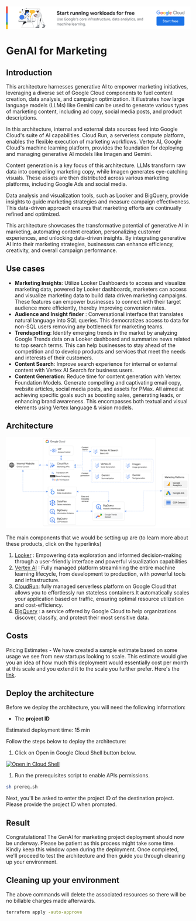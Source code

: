 [![banner](../banner.png)](https://cloud.google.com/?utm_source=github&utm_medium=referral&utm_campaign=GCP&utm_content=packages_repository_banner)
# GenAI for Marketing

## Introduction
This architecture harnesses generative AI to empower marketing initiatives, leveraging a diverse set of Google Cloud components to fuel content creation, data analysis, and campaign optimization.  It illustrates how large language models (LLMs) like Gemini can be used to generate various types of marketing content, including ad copy, social media posts, and product descriptions.

In this architecture, internal and external data sources feed into Google Cloud's suite of AI capabilities. Cloud Run, a serverless compute platform, enables the flexible execution of marketing workflows. Vertex AI, Google Cloud's machine learning platform, provides the foundation for deploying and managing generative AI models like Imagen and Gemini.

Content generation is a key focus of this architecture.  LLMs transform raw data into compelling marketing copy, while Imagen generates eye-catching visuals. These assets are then distributed across various marketing platforms, including Google Ads and social media.

Data analysis and visualization tools, such as Looker and BigQuery, provide insights to guide marketing strategies and measure campaign effectiveness. This data-driven approach ensures that marketing efforts are continually refined and optimized.

This architecture showcases the transformative potential of generative AI in marketing, automating content creation, personalizing customer experiences, and unlocking data-driven insights. By integrating generative AI into their marketing strategies, businesses can enhance efficiency, creativity, and overall campaign performance.

## Use cases

* __Marketing Insights__: Utilize Looker Dashboards to access and visualize marketing data, powered by Looker dashboards, marketers can access and visualize marketing data to build data driven marketing campaigns. These features can empower businesses to connect with their target audience more efficiently, thereby improving conversion rates.
* __Audience and Insight finder__ : Conversational interface that translates natural language into SQL queries. This democratizes access to data for non-SQL users removing any bottleneck for marketing teams.
* __Trendspotting__: Identify emerging trends in the market by analyzing Google Trends data on a Looker dashboard and summarize news related to top search terms. This can help businesses to stay ahead of the competition and to develop products and services that meet the needs and interests of their customers.
* __Content Search__: Improve search experience for internal or external content with Vertex AI Search for business users.
* __Content Generation__: Reduce time for content generation with Vertex Foundation Models. Generate compelling and captivating email copy, website articles, social media posts, and assets for PMax. All aimed at achieving specific goals such as boosting sales, generating leads, or enhancing brand awareness. This encompasses both textual and visual elements using Vertex language & vision models.

## Architecture
<p align="center"><img src="app/images/architecture.png"></p>
The main components that we would be setting up are (to learn more about these products, click on the hyperlinks)

1. [Looker](https://cloud.google.com/looker) :  Empowering data exploration and informed decision-making through a user-friendly interface and powerful visualization capabilities
2. [Vertex AI](https://cloud.google.com/vertex-ai) : Fully managed platform streamlining the entire machine learning lifecycle, from development to production, with powerful tools and infrastructure.
3. [CloudRun](https://cloud.google.com/run): fully managed serverless platform on Google Cloud that allows you to effortlessly run stateless containers.It automatically scales your application based on traffic, ensuring optimal resource utilization and cost-efficiency.
4. [BigQuery](https://cloud.google.com/bigquery) : a service offered by Google Cloud to help organizations discover, classify, and protect their most sensitive data.

## Costs

Pricing Estimates - We have created a sample estimate based on some usage we see from new startups looking to scale. This estimate would give you an idea of how much this deployment would essentially cost per month at this scale and you extend it to the scale you further prefer. Here's the [link](https://cloud.google.com/products/calculator/estimate-preview/cdd3ca1c-f9ce-419b-a176-c3eec8b8087c?e=48754805&hl=en).


## Deploy the architecture

Before we deploy the architecture, you will need the following information:
 * The **project ID**

Estimated deployment time: 15 min

Follow the steps below to deploy the architecture:

1. Click on Open in Google Cloud Shell button below.
<a href="" target="_new">
    <img alt="Open in Cloud Shell" src="https://gstatic.com/cloudssh/images/open-btn.svg">
</a>

1. Run the prerequisites script to enable APIs permissions.

```sh
sh prereq.sh
```
Next, you'll be asked to enter the project ID of the destination project. Please provide the project ID when prompted.  

## Result

Congratulations! The GenAI for marketing project deployment should now be underway. Please be patient as this process might take some time. Kindly keep this window open during the deployment. Once completed, we'll proceed to test the architecture and then guide you through cleaning up your environment.

## Cleaning up your environment

The above commands will delete the associated resources so there will be no billable charges made afterwards.

```sh
terraform apply -auto-approve
```